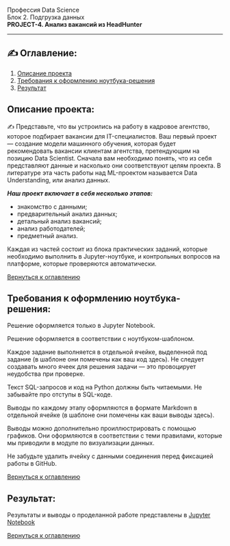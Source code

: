 Профессия Data Science  
Блок 2. Подгрузка данных  
**PROJECT-4. Анализ вакансий из HeadHunter**

---

## **✍ Оглавление:**

1. [Описание проекта](#Описание-проекта)
2. [Требования к оформлению ноутбука-решения](#Требования-к-оформлению-ноутбука-решения)
3. [Результат](#Результат)

## Описание проекта:

✍ Представьте, что вы устроились на работу в кадровое агентство, которое подбирает вакансии для IT-специалистов. Ваш первый проект — создание модели машинного обучения, которая будет рекомендовать вакансии клиентам агентства, претендующим на позицию Data Scientist. Сначала вам необходимо понять, что из себя представляют данные и насколько они соответствуют целям проекта. В литературе эта часть работы над ML-проектом называется Data Understanding, или анализ данных.

***Наш проект включает в себя несколько этапов:***  
- знакомство с данными;  
- предварительный анализ данных;  
- детальный анализ вакансий;  
- анализ работодателей;  
- предметный анализ.

Каждая из частей состоит из блока практических заданий, которые необходимо выполнить в Jupyter-ноутбуке, и контрольных вопросов на платформе, которые проверяются автоматически.

[Вернуться к оглавлению](#Оглавление)

## **Требования к оформлению ноутбука-решения:**

Решение оформляется только в Jupyter Notebook.

Решение оформляется в соответствии с ноутбуком-шаблоном.

Каждое задание выполняется в отдельной ячейке, выделенной под задание (в шаблоне они помечены как ваш код здесь). Не следует создавать много ячеек для решения задачи — это провоцирует неудобства при проверке.

Текст SQL-запросов и код на Python должны быть читаемыми. Не забывайте про отступы в SQL-коде.

Выводы по каждому этапу оформляются в формате Markdown в отдельной ячейке (в шаблоне они помечены как ваши выводы здесь).

Выводы можно дополнительно проиллюстрировать с помощью графиков. Они оформляются в соответствии с теми правилами, которые мы приводили в модуле по визуализации данных.

Не забудьте удалить ячейку с данными соединения перед фиксацией работы в GitHub.

[Вернуться к оглавлению](#Оглавление)

## Результат:

Результаты и выводы о проделанной работе представлены в [Jupyter Notebook]()

[Вернуться к оглавлению](#Оглавление)